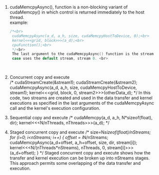 1. cudaMemcpyAsync(), function is a non-blocking variant of cudaMemcpy() in which control is returned immediately to the host thread.<br>
   example:<br>
   ```c++
   /*<br>
    cudaMemcpyAsync(a_d, a_h, size, cudaMemcpyHostToDevice, 0);<br>
    kernel<<<grid, block>>>(a_d);<br>
    cpuFunction();<br>
    */<br>
    The last argument to the cudaMemcpyAsync() function is the stream ID, which in this<br>
    case uses the default stream, stream 0. <br>
	```
    <br>
2. Concurrent copy and execute<br>
   /* cudaStreamCreate(&stream1);
    cudaStreamCreate(&stream2);
    cudaMemcpyAsync(a_d, a_h, size, cudaMemcpyHostToDevice, stream1);
    kernel<<<grid, block, 0, stream2>>>(otherData_d);
   */
   In this code, two streams are created and used in the data transfer and kernel executions
   as specified in the last arguments of the cudaMemcpyAsync call and the kernel's
   execution configuration.
   
3. Sequential copy and execute
   /* cudaMemcpy(a_d, a_h, N*sizeof(float), dir);
    kernel<<<N/nThreads, nThreads>>>(a_d);
   */
   
4. Staged concurrent copy and execute
   /* size=N*sizeof(float)/nStreams;
    for (i=0; i<nStreams; i++) {
        offset = i*N/nStreams;
        cudaMemcpyAsync(a_d+offset, a_h+offset, size, dir, stream[i]);
        kernel<<<N/(nThreads*nStreams), nThreads, 0,
        stream[i]>>>(a_d+offset);
    }
   */
   Staged concurrent copy and execute shows how the transfer and kernel execution can
   be broken up into nStreams stages. This approach permits some overlapping of the data
   transfer and execution.